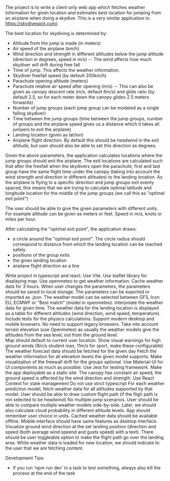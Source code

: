The project is to write a client only web app which fetches weather information for given location and estimates best location for jumping from an airplane when doing a skydive. This is a very similar application to https://skydivespot.com/.

The best location for skydiving is determined by:
- Altitude from the jump is made (in meters)
- Air speed of the airplane (km/h)
- Wind direction and strength in different altitudes below the jump altitude (direction in degrees, speed in m/s)
-- The wind affects how much skydiver will drift during free fall
- Time of jump. This affects the weather information.
- Skydiver freefall speed (by default 200km/h)
- Parachute opening altitude (meters)
- Parachute relative air speed after opening (m/s)
-- This can also be given as canopy descent rate (m/s, default 6m/s) and glide ratio (by default 2.5, so for each meter down the canopy glides 2.5 meters forwards)
- Number of jump groups (each jump group can be modeled as a single falling skydiver)
- Time between the jump groups (time between the jump groups, number of groups and the airplane speed gives us a distance which it takes all jumpers to exit the airplane)
- Landing location (given as lat/lon)
- Airplane flight direction. By default this should be headwind in the exit altitude, but user should also be able to set this direction as degrees.

Given the above parameters, the application calculates locations where the jump groups should exit the airplane. The exit locations are calculated such that after the freefall when the skydivers open the parachute, first and last group have the same flight time under the canopy (taking into account the wind strength and direction in different altitudes) to the landing location. As the airplane is flying to a specific direction and jump groups exit evenly spaced, this means that we are trying to calculate optimal latitude and longitude location for the middle of the jump groups (we call this as "optimal exit point")

The user should be able to give the given parameters with different units. For example altitude can be given as meters or feet. Speed in m/s, knots or miles per hour.

After calculating the "optimal exit point", the application draws:
- a circle around the "optimal exit point". The circle radius should correspond to distance from which the landing location can be reached safely.
- positions of the group exits
- the given landing location
- airplane flight direction as a line

Write project in typescript and react.
Use Vite.
Use leaflet library for displaying map.
Use openmeteo to get weather information.
Cache weather data for 3 hours.
When user changes the parameters, the parameters should be saved to local storage.
The parameters can be exported or imported as .json.
The weather model can be selected between GFS, Icon EU, ECMWF or "Best match" (model in openmeteo).
Interpolate the weather data for given time.
The weather data for the landing location is displayed as a table for different altitudes (wind direction, wind speed, temperature).
Include tests for the physics calculations.
Support modern desktop and mobile browsers. No need to support legacy browsers.
Take into account terrain elevation (use Openmeteo) as usually the weather models give the altitudes from the sea level, not from the ground level.                                        
Map should default to current user location.
Show visual warnings for high ground winds (8m/s student max, 11m/s for sport, make these configurable)
The weather forecast data should be fetched for the given day
Fetch the weather information for all elevation levels the given model supports.
Make visualization of the freewall drift for the groups optional.
Use Material-UI for UI components as much as possible.
Use Jest for testing framework.
Make the app deployable as a static site.
The canopy has constant air speed, the ground speed is affected by the wind direction and strength.
Use React Context for state management
Do not use strict typescript
For each weather prediction model, fetch weather data for all altitudes supported by that model.
User should be able to draw custom flight path (if the fligh path is not selected to be headwind)
No multiple jump scenarios.
User should be able to compare multiple weather models side-by-side.
Later, we should also calculate cloud probability in different altitude levels.
App should remember user choice in units.
Cached weather data should be available offline.
Mobile interface should have same features as desktop interface.
Visualize ground wind direction at the set landing position (direction and speed (both average wind speend and gusts speed) with a text).
There should be user toggleable option to make the flight path go over the landing area.
While weather data is loaded for new location, we should indicate to the user that we are fetching content.

Development Tips:
- If you run 'npm run dev' in a task to test something, always also kill the process at the end of the task
